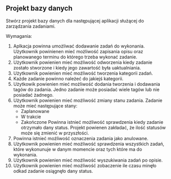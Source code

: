 ## Projekt bazy danych
 
 Stwórz projekt bazy danych dla następującej aplikacji służącej do zarządzania zadaniami.
 
 Wymagania:
 
   1. Aplkacja powinna umożliwać dodawanie zadań do wykonania. 
      Użytkownik powinienen mieć możliwość zapisania opisu oraz planowanego terminu do którego trzeba wykonać zadanie. 
   2. Użytkownik powienien mieć możliwość odworzenia kiedy zadanie zostało stworzone 
      i kiedy jego zawartość była uaktualniania.
   3. Użytkownik powienien mieć możliwość tworzenia kategorii zadań.
   4. Każde zadanie powinno należeć do jakiejś kategorii.
   5. Użytkowik powienien mieć możliwość dodania tworzenia i dodawania tagów do zadania.
      Jedno zadanie może posiadać wiele tagów lub nie posiadać żadnego.
   6. Użytkownik powienien mieć możliwość zmiany stanu zadania. Zadanie może mieć następujące stany:
       * Zaplanowane
       * W trakcie
       * Zakończone
      Powinna istnieć możliwość sprawdzenia kiedy zadanie otrzymało dany status. 
      Projekt powienen zakładać, że ilość statusów może się zmienić w przyszłości.
   7. Powinna istnieć możliwość oznaczenia zadania jako anulowane.
   8. Użytkownik powienien mieć możliwość sprawdzenia wszystkich zadań, które wykonunuje w danym momencie
      oraz tych które ma do wykonania.   
   9. Użytkownik powienien mieć możliwość wyszukiwania zadań po opisie.     
  10. Użytkownik powienien mieć możliwość zobaczenie ile czasu minęło odkad zadanie osiągnęło dany status.